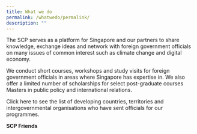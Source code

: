 ```yaml
---
title: What we do
permalink: /whatwedo/permalink/
description: ""
---
```

The SCP serves as a platform for Singapore and our partners to share knowledge, exchange ideas and network with foreign government officials on many issues of common interest such as climate change and digital economy.

We conduct short courses, workshops and study visits for foreign government officials in areas where Singapore has expertise in. We also offer a limited number of scholarships for select post-graduate courses Masters in public policy and international relations.

Click here to see the list of developing countries, territories and intergovernmental organisations who have sent officials for our programmes.

**SCP Friends**